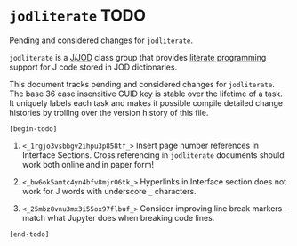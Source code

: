 
`jodliterate` TODO
==================

Pending and considered changes for `jodliterate`.

`jodliterate` is a [J/JOD](https://analyzethedatanotthedrivel.org/the-jod-page/) class group that provides
[literate programming](http://literateprogramming.com/index.html) support
for J code stored in JOD dictionaries.

This document tracks pending and considered changes for `jodliterate`.
The base 36 case insensitive GUID key is stable over the lifetime of a task. It uniquely
labels each task and makes it possible compile detailed change histories
by trolling over the version history of this file.

`[begin-todo]`

1. `<_1rgjo3vsbbgv2ihpu3p858tf_>` Insert page number references in Interface Sections. Cross referencing in
   `jodliterate` documents should work both online and in paper form!

2. `<_bw6ok5amtc4yn4bfv8mjr06tk_>` Hyperlinks in Interface section does not work for J words with underscore `_` characters.

3. `<_25mbz8vnu3mx3i55ox97flbuf_>` Consider improving line break markers - match what Jupyter does when breaking code lines.

`[end-todo]`
